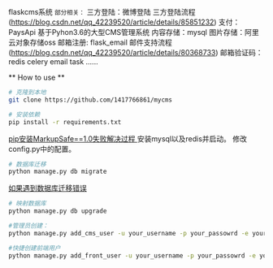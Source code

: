 flaskcms系统
`部分相关：`
三方登陆：微博登陆 三方登陆流程(https://blog.csdn.net/qq_42239520/article/details/85851232)
支付：PaysApi
基于Pyhon3.6的大型CMS管理系统
内容存储：mysql
图片存储：阿里云对象存储oss
邮箱注册: flask_email  邮件支持流程(https://blog.csdn.net/qq_42239520/article/details/80368733)
邮箱验证码：redis
celery email task
...... 

** How to use **
```bash
# 克隆到本地
git clone https://github.com/1417766861/mycms

# 安装依赖
pip install -r requirements.txt
```
[pip安装MarkupSafe==1.0失败解决过程 ](https://blog.csdn.net/h106140873/article/details/104794744/)
安装mysql以及redis并启动。
修改config.py中的配置。

```bash
# 数据库迁移
python manage.py db migrate
```
[如果遇到数据库迁移错误](https://stackoverflow.com/questions/32798937/cant-migrate-or-upgrade-database-with-flask-migrate-alembic)
```bash
# 映射数据库
python manage.py db upgrade

#管理员创建：
python manage.py add_cms_user -u your_username -p your_passowrd -e your_email

#快捷创建前端用户
python manage.py add_front_user -u your_username -p your_passowrd -e your_email

```